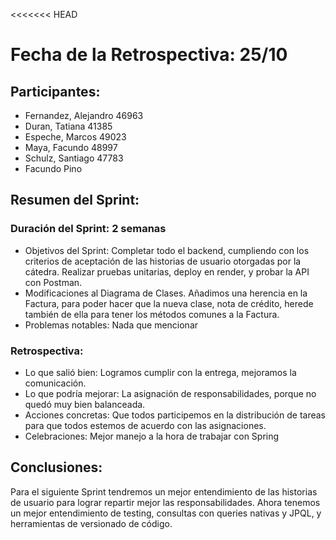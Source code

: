 <<<<<<< HEAD
# Fecha de la Retrospectiva: 25/10
## Participantes:
* Fernandez, Alejandro 46963 
* Duran, Tatiana 41385 
* Espeche, Marcos 49023 
* Maya, Facundo 48997 
* Schulz, Santiago 47783
* Facundo Pino 

## Resumen del Sprint:
### Duración del Sprint: 2 semanas
* Objetivos del Sprint: Completar todo el backend, cumpliendo con los criterios de aceptación de las historias de usuario otorgadas por la cátedra. Realizar pruebas unitarias, deploy en render, y probar la API con Postman. 
* Modificaciones al Diagrama de Clases. Añadimos una herencia en la Factura, para poder hacer que la nueva clase, nota de crédito, herede también de ella para tener los métodos comunes a la Factura.
* Problemas notables: Nada que mencionar

### Retrospectiva:
* Lo que salió bien: Logramos cumplir con la entrega, mejoramos la comunicación.
* Lo que podría mejorar: La asignación de responsabilidades, porque no quedó muy bien balanceada.
* Acciones concretas: Que todos participemos en la distribución de tareas para que todos estemos de acuerdo con las asignaciones.
* Celebraciones: Mejor manejo a la hora de trabajar con Spring

## Conclusiones:
Para el siguiente Sprint tendremos un mejor entendimiento de las historias de usuario para lograr repartir mejor las responsabilidades. 
Ahora tenemos un mejor entendimiento de testing, consultas con queries nativas y JPQL, y herramientas de versionado de código.
